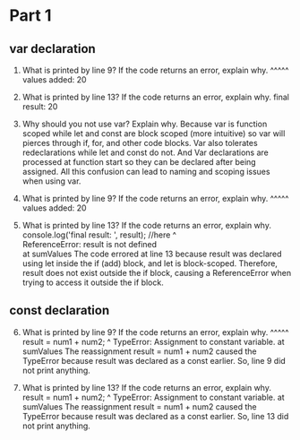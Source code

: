 # Part 1

## var declaration 

1. What is printed by line 9? If the code returns an error, explain why. ^^^^^
values added:  20

2. What is printed by line 13? If the code returns an error, explain why. 
final result:  20

3. Why should you not use var? Explain why. 
Because var is function scoped while let and const are block scoped (more intuitive) so var will pierces through if, for, and other code blocks. Var also tolerates redeclarations while let and const do not. And Var declarations are processed at function start so they can be declared after being assigned. All this confusion can lead to naming and scoping issues when using var. 

4. What is printed by line 9? If the code returns an error, explain why. ^^^^^
values added:  20

5. What is printed by line 13? If the code returns an error, explain why. 
console.log('final result: ', result); //here
                                  ^    
ReferenceError: result is not defined  
    at sumValues 
The code errored at line 13 because result was declared using let inside the if (add) block, and let is block-scoped. Therefore, result does not exist outside the if block, causing a ReferenceError when trying to access it outside the if block.

## const declaration

6. What is printed by line 9? If the code returns an error, explain why. ^^^^^
        result = num1 + num2;
               ^
TypeError: Assignment to constant variable.
    at sumValues 
The reassignment result = num1 + num2 caused the TypeError because result was declared as a const earlier. So, line 9 did not print anything.

7. What is printed by line 13? If the code returns an error, explain why. 
        result = num1 + num2;
               ^
TypeError: Assignment to constant variable.
    at sumValues 
The reassignment result = num1 + num2 caused the TypeError because result was declared as a const earlier. So, line 13 did not print anything.


